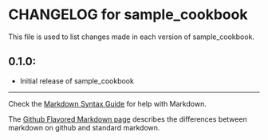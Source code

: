 # CHANGELOG for sample_cookbook

This file is used to list changes made in each version of sample_cookbook.

## 0.1.0:

* Initial release of sample_cookbook

- - -
Check the [Markdown Syntax Guide](http://daringfireball.net/projects/markdown/syntax) for help with Markdown.

The [Github Flavored Markdown page](http://github.github.com/github-flavored-markdown/) describes the differences between markdown on github and standard markdown.
